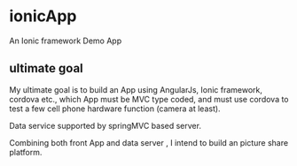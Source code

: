 # ionicApp
An Ionic framework Demo App

## ultimate goal

My ultimate goal is to build an App using AngularJs, Ionic framework, cordova etc., which App must be MVC type coded, and must 
use cordova to test a few cell phone hardware function (camera at least).

Data service supported by springMVC based server.

Combining both front App and data server , I intend to build an picture share platform.
